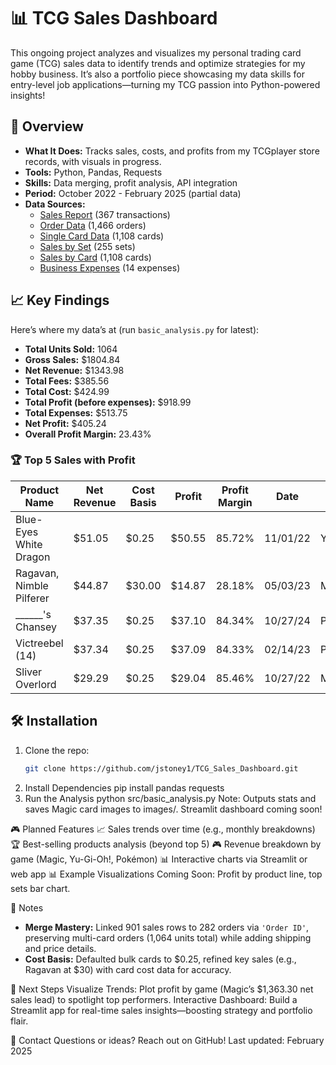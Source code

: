 # 📊 TCG Sales Dashboard

This ongoing project analyzes and visualizes my personal trading card game (TCG) sales data to identify trends and optimize strategies for my hobby business. It’s also a portfolio piece showcasing my data skills for entry-level job applications—turning my TCG passion into Python-powered insights!

## 🚀 Overview
- **What It Does:** Tracks sales, costs, and profits from my TCGplayer store records, with visuals in progress.
- **Tools:** Python, Pandas, Requests
- **Skills:** Data merging, profit analysis, API integration
- **Period:** October 2022 - February 2025 (partial data)
- **Data Sources:**
  - [Sales Report](https://raw.githubusercontent.com/jstoney1/TCG_Sales_Dashboard/refs/heads/main/data/ProfessorSteg%20Sales%20Report%20-%20ProfessorSteg%20Sales%20Report.csv) (367 transactions)
  - [Order Data](https://raw.githubusercontent.com/jstoney1/TCG_Sales_Dashboard/refs/heads/main/data/TCGPlayer%20Card%20Business%20Spreadsheet%20-%20Order%20Data.csv) (1,466 orders)
  - [Single Card Data](https://raw.githubusercontent.com/jstoney1/TCG_Sales_Dashboard/refs/heads/main/data/TCGPlayer%20Card%20Business%20Spreadsheet%20-%20Single%20Card%20Data.csv) (1,108 cards)
  - [Sales by Set](https://raw.githubusercontent.com/jstoney1/TCG_Sales_Dashboard/refs/heads/main/data/TCGPlayer%20Card%20Business%20Spreadsheet%20-%20Sales%20Data%20by%20Set.csv) (255 sets)
  - [Sales by Card](https://raw.githubusercontent.com/jstoney1/TCG_Sales_Dashboard/refs/heads/main/data/TCGPlayer%20Card%20Business%20Spreadsheet%20-%20Sales%20Data%20by%20Card.csv) (1,108 cards)
  - [Business Expenses](https://raw.githubusercontent.com/jstoney1/TCG_Sales_Dashboard/refs/heads/main/data/TCGPlayer%20Card%20Business%20Spreadsheet%20-%20Business%20Expenses.csv) (14 expenses)

## 📈 Key Findings
Here’s where my data’s at (run `basic_analysis.py` for latest):
- **Total Units Sold:** 1064
- **Gross Sales:** $1804.84
- **Net Revenue:** $1343.98
- **Total Fees:** $385.56
- **Total Cost:** $424.99
- **Total Profit (before expenses):** $918.99
- **Total Expenses:** $513.75
- **Net Profit:** $405.24
- **Overall Profit Margin:** 23.43%

### 🏆 Top 5 Sales with Profit
| Product Name             | Net Revenue | Cost Basis | Profit  | Profit Margin | Date       | Game    |
|--------------------------|-------------|------------|---------|---------------|------------|---------|
| Blue-Eyes White Dragon   | $51.05      | $0.25      | $50.55  | 85.72%        | 11/01/22   | YuGiOh  |
| Ragavan, Nimble Pilferer | $44.87      | $30.00     | $14.87  | 28.18%        | 05/03/23   | Magic   |
| ______'s Chansey         | $37.35      | $0.25      | $37.10  | 84.34%        | 10/27/24   | Pokémon |
| Victreebel (14)          | $37.34      | $0.25      | $37.09  | 84.33%        | 02/14/23   | Pokémon |
| Sliver Overlord          | $29.29      | $0.25      | $29.04  | 85.46%        | 10/27/22   | Magic   |

## 🛠 Installation
1. Clone the repo:  
   ```bash
   git clone https://github.com/jstoney1/TCG_Sales_Dashboard.git
2. Install Dependencies
   pip install pandas requests
3. Run the Analysis
   python src/basic_analysis.py
Note: Outputs stats and saves Magic card images to images/. Streamlit dashboard coming soon!

🎮 Planned Features
  📈 Sales trends over time (e.g., monthly breakdowns)
  🏆 Best-selling products analysis (beyond top 5)
  🎮 Revenue breakdown by game (Magic, Yu-Gi-Oh!, Pokémon)
  📊 Interactive charts via Streamlit or web app
  📊 Example Visualizations
Coming Soon: Profit by product line, top sets bar chart.

📝 Notes
- **Merge Mastery:** Linked 901 sales rows to 282 orders via `'Order ID'`, preserving multi-card orders (1,064 units total) while adding shipping and price details.
- **Cost Basis:** Defaulted bulk cards to $0.25, refined key sales (e.g., Ragavan at $30) with card cost data for accuracy.

🚀 Next Steps
Visualize Trends: Plot profit by game (Magic’s $1,363.30 net sales lead) to spotlight top performers.
Interactive Dashboard: Build a Streamlit app for real-time sales insights—boosting strategy and portfolio flair.

📩 Contact
Questions or ideas? Reach out on GitHub!
Last updated: February 2025
